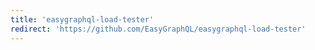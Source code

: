 ```yaml
---
title: 'easygraphql-load-tester'
redirect: 'https://github.com/EasyGraphQL/easygraphql-load-tester'
---
```

